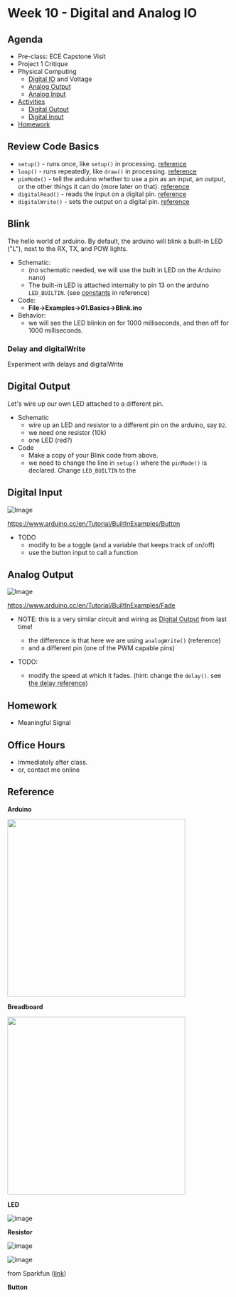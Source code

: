 # Week 10 - Digital and Analog IO

## Agenda
- Pre-class: ECE Capstone Visit
- Project 1 Critique
- Physical Computing
  - [Digital IO](#digital-io) and Voltage
  - [Analog Output](#analog-output)
  - [Analog Input](#analog-input)
- [Activities](#activities)
  - [Digital Output](#digital-output)
  - [Digital Input](#digital-input)
- [Homework](#homework)

## Review Code Basics
- `setup()` - runs once, like `setup()` in processing. [reference](https://www.arduino.cc/reference/en/language/structure/sketch/setup/)
- `loop()` - runs repeatedly, like `draw()` in processing. [reference](https://www.arduino.cc/reference/en/language/structure/sketch/loop/)
- `pinMode()` - tell the arduino whether to use a pin as an input, an output, or the other things it can do (more later on that). [reference](https://www.arduino.cc/reference/en/language/functions/digital-io/pinmode/)
- `digitalRead()` - reads the input on a digital pin. [reference](https://www.arduino.cc/reference/en/language/functions/digital-io/digitalread/)
- `digitalWrite()` - sets the output on a digital pin. [reference](https://www.arduino.cc/reference/en/language/functions/digital-io/digitalwrite/)

## Blink
The hello world of arduino. By default, the arduino will blink a built-in LED ("L"), next to the RX, TX, and POW lights.
- Schematic:
  - (no schematic needed, we will use the built in LED on the Arduino nano)
  - The built-in LED is attached internally to pin 13 on the arduino `LED_BUILTIN`. (see [constants](https://www.arduino.cc/reference/en/language/variables/constants/constants) in reference)
- Code: 
  - **File->Examples->01.Basics->Blink.ino**
- Behavior:
  - we will see the LED blinkin on for 1000 milliseconds, and then off for 1000 milliseconds.

### Delay and digitalWrite

Experiment with delays and digitalWrite

## Digital Output
Let's wire up our own LED attached to a different pin.
- Schematic
  - wire up an LED and resistor to a different pin on the arduino, say `D2`. 
  - we need one resistor (10k)
  - one LED (red?)
- Code
  - Make a copy of your Blink code from above. 
  - we need to change the line in `setup()` where the `pinMode()` is declared. Change `LED_BUILTIN` to the 

## Digital Input

![Image](https://www.arduino.cc/wiki/static/73702ee121860fa04c7f6db5bc77183b/29007/circuit.png)

https://www.arduino.cc/en/Tutorial/BuiltInExamples/Button

- TODO
  - modify to be a toggle (and a variable that keeps track of on/off)
  - use the button input to call a function

## Analog Output

![Image](https://www.arduino.cc/wiki/static/079b1bab3758603a56c5d98e1f59a88e/29007/circuit.png)

https://www.arduino.cc/en/Tutorial/BuiltInExamples/Fade

- NOTE: this is a very similar circuit and wiring as [Digital Output](../week8.md#digital-output) from last time! 
  - the difference is that here we are using `analogWrite()` (reference)
  - and a different pin (one of the PWM capable pins)

- TODO: 
  - modify the speed at which it fades. (hint: change the `delay()`. see [the delay reference](https://www.arduino.cc/reference/en/language/functions/time/delay/))

## Homework
- Meaningful Signal

## Office Hours 
- Immediately after class. 
- or, contact me online
  
## Reference
__Arduino__

<img src="https://user-images.githubusercontent.com/1598545/137305695-2d5a0bbc-37c9-43ad-9d26-435b2782f24b.png" width=400>

__Breadboard__

<img src="https://user-images.githubusercontent.com/1598545/137305908-31ef631b-e085-44bf-b058-f9cb3bc7a368.png" width=400>

__LED__

![image](https://user-images.githubusercontent.com/1598545/137358952-3ea6684c-6ea3-4efb-8c69-6b9a4b2427d2.png)

__Resistor__

![image](https://user-images.githubusercontent.com/1598545/139250236-3dfac097-bcbe-4dad-920f-a23bd82b32a9.png)

![image](https://user-images.githubusercontent.com/1598545/139250292-c751c276-03f8-4714-a918-3b29955106b5.png)

from Sparkfun ([link](https://learn.sparkfun.com/tutorials/voltage-current-resistance-and-ohms-law/resistance))

__Button__

